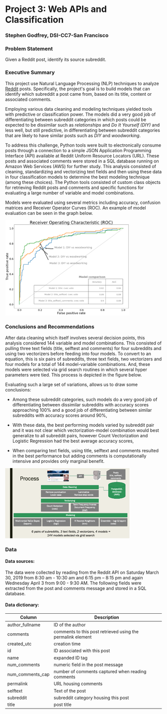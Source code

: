 # Project 3: Web APIs and Classification


### Stephen Godfrey, DSI-CC7-San Francisco

### Problem Statement

Given a Reddit post, identify its source subreddit.

### Executive Summary

This project use Natural Language Processing (NLP) techniques to analyze [Reddit](https://www.reddit.com/) posts.  Specifically, the project's goal is to build models that can identify which subreddit a post came from, based on its title, content or associated comments.

Employing various data cleaning and modeling techniques yielded tools with predictive or classification power.  The models did a very good job of differentiating between subreddit categories in which posts could be expected to be dissimilar such as *relationships* and *Do It Yourself (DIY)* and less well, but still predictive, in differentiating between subreddit categories that are likely to have similar posts such as *DIY* and *woodworking*.

To address this challenge, Python tools were built to electronically consume posts through a connection to a simple JSON Application Programming Interface (API) available at Reddit Uniform Resource Locators (URL).  These posts and associated comments were stored in a SQL database running on Amazon Web Services (AWS) for further study.  This analysis consisted of cleaning, standardizing and vectorizing text fields and then using these data in four classification models to determine the best modeling technique (among these choices).  The Python tools consisted of custom class objects for retrieving Reddit posts and comments and specific functions for evaluating a large number of variable and model combinations.

Models were evaluated using several metrics including accuracy, confusion matrices and Receiver Operator Curves (ROC).  An example of model evaluation can be seen in the graph below.

<img src="./images/DIY_vs_woodworking_ROC.png" alt="Process" width="400"/>


### Conclusions and Recommendations

After data cleaning which itself involves several decision points, this analysis considered 144 variable and model combinations.  This consisted of pulling three text fields (title, selftest and comments) for four subreddits and using two vectorizers before feeding into four models.  To convert to an equation, this is six pairs of subreddits, three text fields, two vectorizers and four models for a total of 144 model-variable combinations.  And, these models were selected via grid search routines in which several hyper parameters were tied.  This process is depicted in the figure below.

Evaluating such a large set of variations, allows us to draw some conclusions:

* Among these subreddit categories, such models do a very good job of differentiating between dissimilar subreddits with accuracy scores approaching 100% and a good job of differentiating between similar subreddits with accuracy scores around 90%, 

* With these data, the best performing models varied by subreddit pair and it was not clear which vectorization-model combination would best generalize to all subreddit pairs, however Count Vectorization and Logistic Regression had the best average accuracy scores,

* When comparing text fields, using title, selftext and comments resulted in the best performance but adding comments is computationally intensive and provides only marginal benefit.

<img src="./images/Project_3_process.png" alt="Process" width="400"/>

### Data

#### Data sources:

The data were collected by reading from the Reddit API on Saturday March 30, 2019 from 8:30 am - 10:30 am and 6:15 pm – 8:15 pm and again Wednesday April 3 from 9:00 - 9:30 AM. The following fields were extracted from the post and comments message and stored in a SQL database.  

#### Data dictionary:

|Column        |Description    |
|-----------------|--------------------|
|author_fullname  | ID of the author   |
|comments| comments to this post retrieved using the permalink element|
|created_utc| creation time|
|id| ID associated with this post|
|name| expanded ID tag|
|num_comments| numeric field in the post message|
|num_comments_cap| number of comments captured when reading comments|
|permalink| URL housing comments|
|selftext| Text of the post|
|subreddit| subreddit category housing this post|
|title| post title|



